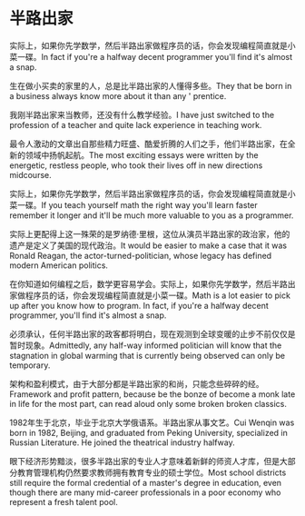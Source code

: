 # 半路出家

<p><span class="chinese">实际上，如果你先学数学，然后半路出家做程序员的话，你会发现编程简直就是小菜一碟。</span><span class="english">In fact if you're a halfway decent programmer you'll find it's almost a snap.</span></p>

<p><span class="chinese">生在做小买卖的家里的人，总是比半路出家的人懂得多些。</span><span class="english">They that be born in a business always know more about it than any ' prentice.</span></p>

<p><span class="chinese">我刚半路出家来当教师，还没有什么教学经验。</span><span class="english">I have just switched to the profession of a teacher and quite lack experience in teaching work.</span></p>

<p><span class="chinese">最令人激动的文章出自那些精力旺盛、酷爱折腾的人们之手，他们半路出家，在全新的领域中扬帆起航。</span><span class="english">The most exciting essays were written by the energetic, restless people, who took their lives off in new directions midcourse.</span></p>

<p><span class="chinese">实际上，如果你先学数学，然后半路出家做程序员的话，你会发现编程简直就是小菜一碟。</span><span class="english">If you teach yourself math the right way you'll learn faster remember it longer and it'll be much more valuable to you as a programmer.</span></p>

<p><span class="chinese">实际上更配得上这一殊荣的是罗纳德·里根，这位从演员半路出家的政治家，他的遗产是定义了美国的现代政治。</span><span class="english">It would be easier to make a case that it was Ronald Reagan, the actor-turned-politician, whose legacy has defined modern American politics.</span></p>

<p><span class="chinese">在你知道如何编程之后，数学更容易学会。实际上，如果你先学数学，然后半路出家做程序员的话，你会发现编程简直就是小菜一碟。</span><span class="english">Math is a lot easier to pick up after you know how to program. In fact, if you're a halfway decent programmer, you'll find it's almost a snap.</span></p>

<p><span class="chinese">必须承认，任何半路出家的政客都将明白，现在观测到全球变暖的止步不前仅仅是暂时现象。</span><span class="english">Admittedly, any half-way informed politician will know that the stagnation in global warming that is currently being observed can only be temporary.</span></p>

<p><span class="chinese">架构和盈利模式，由于大部分都是半路出家的和尚，只能念些碎碎的经。</span><span class="english">Framework and profit pattern, because be the bonze of become a monk late in life for the most part, can read aloud only some broken broken classics.</span></p>

<p><span class="chinese">1982年生于北京，毕业于北京大学俄语系。半路出家从事文艺。</span><span class="english">Cui Wenqin was born in 1982, Beijing, and graduated from Peking University, specialized in Russian Literature. He joined the theatrical industry halfway.</span></p>

<p><span class="chinese">眼下经济形势黯淡，很多半路出家的专业人才意味着新鲜的师资人才库，但是大部分教育管理机构仍然要求教师拥有教育专业的硕士学位。</span><span class="english">Most school districts still require the formal credential of a master's degree in education, even though there are many mid-career professionals in a poor economy who represent a fresh talent pool.</span></p>


